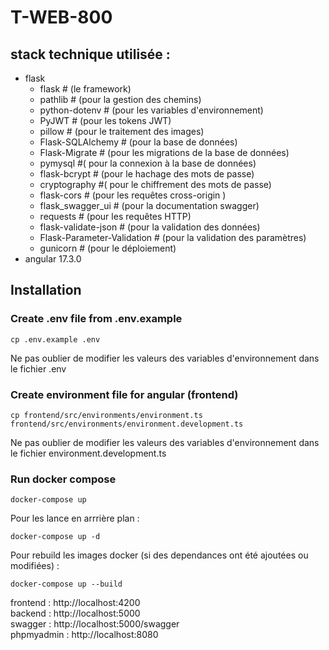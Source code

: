 # T-WEB-800

## stack technique utilisée :

- flask
  - flask # (le framework)
  - pathlib # (pour la gestion des chemins)
  - python-dotenv # (pour les variables d'environnement)
  - PyJWT # (pour les tokens JWT)
  - pillow # (pour le traitement des images)
  - Flask-SQLAlchemy # (pour la base de données)
  - Flask-Migrate # (pour les migrations de la base de données)
  - pymysql #( pour la connexion à la base de données)
  - flask-bcrypt # (pour le hachage des mots de passe)
  - cryptography #( pour le chiffrement des mots de passe)
  - flask-cors # (pour les requêtes cross-origin )
  - flask_swagger_ui # (pour la documentation swagger)
  - requests # (pour les requêtes HTTP)
  - flask-validate-json # (pour la validation des données)
  - Flask-Parameter-Validation # (pour la validation des paramètres)
  - gunicorn # (pour le déploiement)
- angular 17.3.0

## Installation

### Create .env file from .env.example

```
cp .env.example .env
```

Ne pas oublier de modifier les valeurs des variables d'environnement dans le fichier .env

### Create environment file for angular (frontend)

```
cp frontend/src/environments/environment.ts frontend/src/environments/environment.development.ts
```

Ne pas oublier de modifier les valeurs des variables d'environnement dans le fichier environment.development.ts

### Run docker compose

```
docker-compose up
```

Pour les lance en arrrière plan :

```
docker-compose up -d
```

Pour rebuild les images docker (si des dependances ont été ajoutées ou modifiées) :

```
docker-compose up --build
```

frontend : http://localhost:4200 \
backend : http://localhost:5000 \
swagger : http://localhost:5000/swagger \
phpmyadmin : http://localhost:8080
